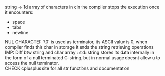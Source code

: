 string -> 1d array of characters
in cin the compiler stops the execution once it encounters:
- space
- tabs
- newline

NUL CHARACTER '\0' is used as terminator, its ASCII value is 0, when compiler finds this char in storage it ends the string retrieving operations
<br />
IMP: Diff btw string and char array : 
std::string stores its data internally in the form of a null terminated C-string, but in normal usage doesnt allow u to access the null terminator.
<br/>
CHECK cplusplus site for all str functions and documentation